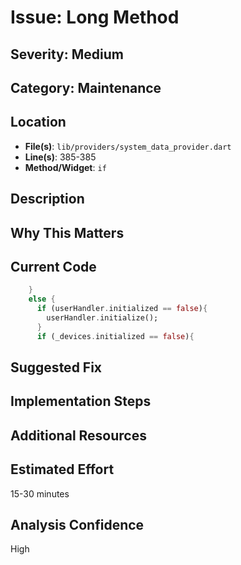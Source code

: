 # Issue: Long Method

## Severity: Medium

## Category: Maintenance

## Location
- **File(s)**: `lib/providers/system_data_provider.dart`
- **Line(s)**: 385-385
- **Method/Widget**: `if`

## Description


## Why This Matters


## Current Code
```dart
    }
    else {
      if (userHandler.initialized == false){
        userHandler.initialize();
      }
      if (_devices.initialized == false){
```

## Suggested Fix


## Implementation Steps


## Additional Resources


## Estimated Effort
15-30 minutes

## Analysis Confidence
High
